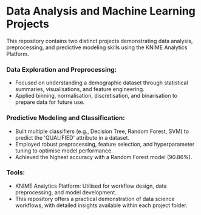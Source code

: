 # Data Analysis and Machine Learning Projects
This repository contains two distinct projects demonstrating data analysis, preprocessing, and predictive modeling skills using the KNIME Analytics Platform.

### Data Exploration and Preprocessing:
- Focused on understanding a demographic dataset through statistical summaries, visualisations, and feature engineering.
- Applied binning, normalisation, discretisation, and binarisation to prepare data for future use.

### Predictive Modeling and Classification:
- Built multiple classifiers (e.g., Decision Tree, Random Forest, SVM) to predict the 'QUALIFIED' attribute in a dataset.
- Employed robust preprocessing, feature selection, and hyperparameter tuning to optimise model performance.
- Achieved the highest accuracy with a Random Forest model (90.86%).

### Tools:
- KNIME Analytics Platform: Utilised for workflow design, data preprocessing, and model development.
- This repository offers a practical demonstration of data science workflows, with detailed insights available within each project folder.
